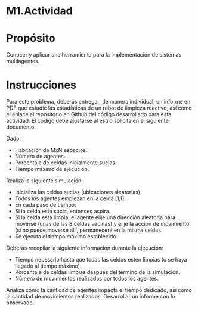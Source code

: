 # M1.Actividad
# Propósito 
Conocer y aplicar una herramienta para la implementación de sistemas multiagentes.

# Instrucciones 
Para este problema, deberás entregar, de manera individual, un informe en PDF que estudie las estadísticas de un robot de limpieza reactivo, así como el enlace al repositorio en Github del código desarrollado para esta actividad. El código debe ajustarse al estilo solicita en el siguiente documento.

Dado:

- Habitación de MxN espacios.
- Número de agentes.
- Porcentaje de celdas inicialmente sucias.
- Tiempo máximo de ejecución.

Realiza la siguiente simulación:
  - Inicializa las celdas sucias (ubicaciones aleatorias).
  - Todos los agentes empiezan en la celda [1,1].
  - En cada paso de tiempo:
  - Si la celda está sucia, entonces aspira.
  - Si la celda está limpia, el agente elije una dirección aleatoria para moverse (unas de las 8 celdas vecinas) y elije la acción de movimiento (si no puede moverse allí, permanecerá en la misma celda).
  - Se ejecuta el tiempo máximo establecido.
 
Deberás recopilar la siguiente información durante la ejecución:
  - Tiempo necesario hasta que todas las celdas estén limpias (o se haya llegado al tiempo máximo).
  - Porcentaje de celdas limpias después del termino de la simulación.
  - Número de movimientos realizados por todos los agentes.
  
Analiza cómo la cantidad de agentes impacta el tiempo dedicado, así como la cantidad de movimientos realizados. Desarrollar un informe con lo observado.
